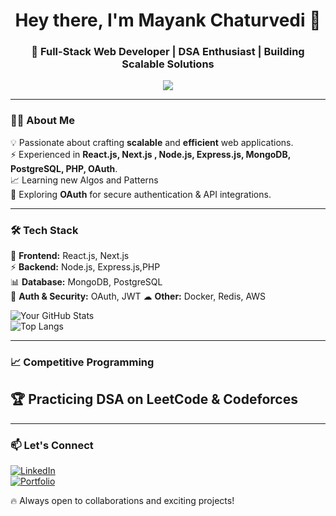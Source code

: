<h1 align="center">Hey there, I'm Mayank Chaturvedi 👋</h1>
<h3 align="center">🚀 Full-Stack Web Developer  | DSA Enthusiast | Building Scalable Solutions </h3>

<p align="center">
  <img src="https://readme-typing-svg.herokuapp.com?font=Fira+Code&pause=1000&color=F7B93E&width=435&lines=Code.+Build.+Innovate.+Create_Impact" />
</p>

---

### 👨‍💻 About Me  
💡 Passionate about crafting **scalable** and **efficient** web applications.  
⚡ Experienced in **React.js, Next.js , Node.js, Express.js, MongoDB, PostgreSQL, PHP, OAuth**.  
📈 Learning new Algos and Patterns   
🌱 Exploring **OAuth** for secure authentication & API integrations.    

---

### 🛠️ Tech Stack  
🚀 **Frontend:** React.js, Next.js  
⚡ **Backend:** Node.js, Express.js,PHP  
📊 **Database:** MongoDB, PostgreSQL  
🔐 **Auth & Security:** OAuth, JWT 
☁ **Other:** Docker, Redis, AWS  

![Your GitHub Stats](https://github-readme-stats.vercel.app/api?username=mayank5515&show_icons=true&theme=tokyonight)  
![Top Langs](https://github-readme-stats.vercel.app/api/top-langs/?username=mayank5515&layout=compact&theme=tokyonight)  

---

### 📈 Competitive Programming  
🏆 Practicing **DSA** on **LeetCode & Codeforces**  
---

---

### 📫 Let's Connect  
[![LinkedIn](https://img.shields.io/badge/LinkedIn-blue?style=for-the-badge&logo=linkedin)](https://www.linkedin.com/in/mayank-chaturvedi-680944241/)    
[![Portfolio](https://img.shields.io/badge/Portfolio-%23FF5722?style=for-the-badge&logo=google-chrome&logoColor=white)](your-portfolio-link)  

🔥 Always open to collaborations and exciting projects!  
